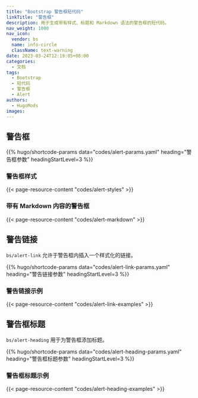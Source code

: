 ```yaml
---
title: "Bootstrap 警告框短代码"
linkTitle: "警告框"
description: 用于生成带有样式、标题和 Markdown 语法的警告框的短代码。
nav_weight: 1000
nav_icon:
  vendor: bs
  name: info-circle
  className: text-warning
date: 2023-03-24T12:19:05+08:00
categories:
  - 文档
tags:
  - Bootstrap
  - 短代码
  - 警告框
  - Alert
authors:
  - HugoMods
images:
---
```


## 警告框

{{% hugo/shortcode-params data="codes/alert-params.yaml" heading="警告框参数" headingStartLevel=3 %}}

### 警告框样式

{{< page-resource-content "codes/alert-styles" >}}

### 带有 Markdown 内容的警告框

{{< page-resource-content "codes/alert-markdown" >}}

## 警告链接

`bs/alert-link` 允许于警告框内插入一个样式化的链接。

{{% hugo/shortcode-params data="codes/alert-link-params.yaml" heading="警告链接参数" headingStartLevel=3 %}}

### 警告链接示例

{{< page-resource-content "codes/alert-link-examples" >}}

## 警告框标题

`bs/alert-heading` 用于为警告框添加标题。

{{% hugo/shortcode-params data="codes/alert-heading-params.yaml" heading="警告框标题参数" headingStartLevel=3 %}}

### 警告框标题示例

{{< page-resource-content "codes/alert-heading-examples" >}}

